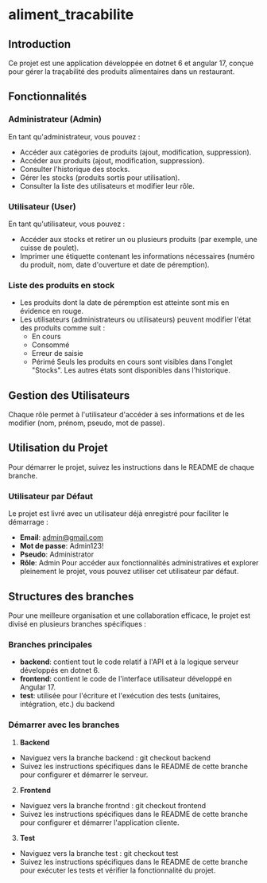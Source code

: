 # aliment_tracabilite

## Introduction
Ce projet est une application développée en dotnet 6 et angular 17, conçue pour gérer la traçabilité des produits alimentaires dans un restaurant.

## Fonctionnalités

### Administrateur (Admin)
En tant qu'administrateur, vous pouvez :
- Accéder aux catégories de produits (ajout, modification, suppression).
- Accéder aux produits (ajout, modification, suppression).
- Consulter l'historique des stocks.
- Gérer les stocks (produits sortis pour utilisation).
- Consulter la liste des utilisateurs et modifier leur rôle.

### Utilisateur (User)
En tant qu'utilisateur, vous pouvez :
- Accéder aux stocks et retirer un ou plusieurs produits (par exemple, une cuisse de poulet).
- Imprimer une étiquette contenant les informations nécessaires (numéro du produit, nom, date d'ouverture et date de péremption).

### Liste des produits en stock
- Les produits dont la date de péremption est atteinte sont mis en évidence en rouge.
- Les utilisateurs (administrateurs ou utilisateurs) peuvent modifier l'état des produits comme suit :
    - En cours
    - Consommé
    - Erreur de saisie
    - Périmé
Seuls les produits en cours sont visibles dans l'onglet "Stocks". Les autres états sont disponibles dans l'historique.

## Gestion des Utilisateurs
Chaque rôle permet à l'utilisateur d'accéder à ses informations et de les modifier (nom, prénom, pseudo, mot de passe).

## Utilisation du Projet
Pour démarrer le projet, suivez les instructions dans le README de chaque branche.

### Utilisateur par Défaut
Le projet est livré avec un utilisateur déjà enregistré pour faciliter le démarrage :
- **Email**: admin@gmail.com
- **Mot de passe**: Admin123!
- **Pseudo**: Administrator
- **Rôle**: Admin
Pour accéder aux fonctionnalités administratives et explorer pleinement le projet, vous pouvez utiliser cet utilisateur par défaut.

## Structures des branches
Pour une meilleure organisation et une collaboration efficace, le projet est divisé en plusieurs branches spécifiques :

### Branches principales
- **backend**: contient tout le code relatif à l'API et à la logique serveur développés en dotnet 6.
- **frontend**: contient le code de l'interface utilisateur développé en Angular 17.
- **test**: utilisée pour l'écriture et l'exécution des tests (unitaires, intégration, etc.) du backend

### Démarrer avec les branches
1. **Backend**
-  Naviguez vers la branche backend : git checkout backend
- Suivez les instructions spécifiques dans le README de cette branche pour configurer et démarrer le serveur.

2. **Frontend**
-  Naviguez vers la branche frontnd : git checkout frontend
- Suivez les instructions spécifiques dans le README de cette branche pour configurer et démarrer l'application cliente.

3. **Test**
- Naviguez vers la branche test : git checkout test
- Suivez les instructions spécifiques dans le README de cette branche pour exécuter les tests et vérifier la fonctionnalité du projet.

